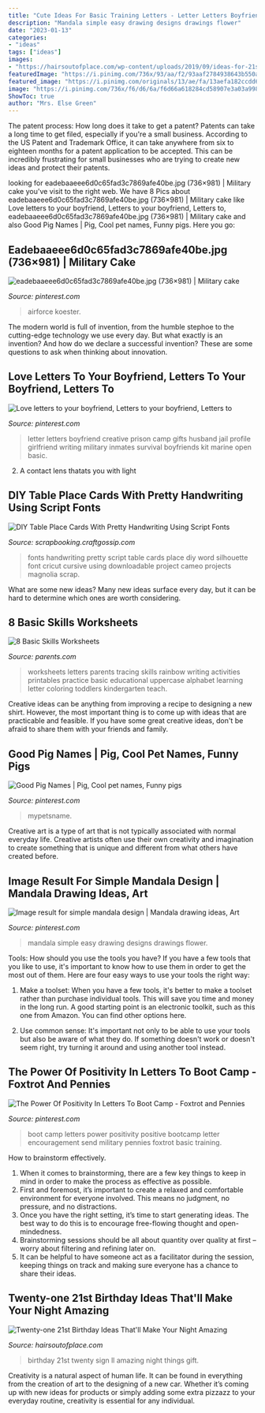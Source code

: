 ```yaml
---
title: "Cute Ideas For Basic Training Letters - Letter Letters Boyfriend Creative Prison Camp Gifts Husband Jail Profile Girlfriend Writing Military Inmates Survival Boyfriends Kit Marine Open Basic"
description: "Mandala simple easy drawing designs drawings flower"
date: "2023-01-13"
categories:
- "ideas"
tags: ["ideas"]
images:
- "https://hairsoutofplace.com/wp-content/uploads/2019/09/ideas-for-21st-birthday.jpg"
featuredImage: "https://i.pinimg.com/736x/93/aa/f2/93aaf2784938643b550ac2be5a4b02d9.jpg"
featured_image: "https://i.pinimg.com/originals/13/ae/fa/13aefa182ccdd6143a8692371ee4e84a.jpg"
image: "https://i.pinimg.com/736x/f6/d6/6a/f6d66a618284cd58907e3a03a9980c61--writing-letters-profile-pictures.jpg"
ShowToc: true
author: "Mrs. Else Green"
---
```



The patent process: How long does it take to get a patent?
Patents can take a long time to get filed, especially if you're a small business. According to the US Patent and Trademark Office, it can take anywhere from six to eighteen months for a patent application to be accepted. This can be incredibly frustrating for small businesses who are trying to create new ideas and protect their patents.

	

		
looking for eadebaaeee6d0c65fad3c7869afe40be.jpg (736×981) | Military cake you've visit to the right web. We have 8 Pics about eadebaaeee6d0c65fad3c7869afe40be.jpg (736×981) | Military cake like Love letters to your boyfriend, Letters to your boyfriend, Letters to, eadebaaeee6d0c65fad3c7869afe40be.jpg (736×981) | Military cake and also Good Pig Names | Pig, Cool pet names, Funny pigs. Here you go:
		
    
## Eadebaaeee6d0c65fad3c7869afe40be.jpg (736×981) | Military Cake

<img loading=lazy src="https://i.pinimg.com/736x/48/79/17/487917869dbe037da2e4d508d1586fd7--retirement-cakes-retirement-ideas.jpg" onerror="this.onerror=null;this.src='https://tse2.mm.bing.net/th?id=OIP.VqCjHmK5yKr2ekIjDkzZBgHaJ3&amp;pid=15.1';" alt="eadebaaeee6d0c65fad3c7869afe40be.jpg (736×981) | Military cake">

_Source: pinterest.com_

>airforce koester. 

	

The modern world is full of invention, from the humble stephoe to the cutting-edge technology we use every day. But what exactly is an invention? And how do we declare a successful invention? These are some questions to ask when thinking about innovation.

    
## Love Letters To Your Boyfriend, Letters To Your Boyfriend, Letters To

<img loading=lazy src="https://i.pinimg.com/736x/f6/d6/6a/f6d66a618284cd58907e3a03a9980c61--writing-letters-profile-pictures.jpg" onerror="this.onerror=null;this.src='https://tse4.mm.bing.net/th?id=OIP.LuUkV_85J4nNAT8XGTqchAHaNK&amp;pid=15.1';" alt="Love letters to your boyfriend, Letters to your boyfriend, Letters to">

_Source: pinterest.com_

>letter letters boyfriend creative prison camp gifts husband jail profile girlfriend writing military inmates survival boyfriends kit marine open basic. 

	

2. A contact lens thatats you with light

    
## DIY Table Place Cards With Pretty Handwriting Using Script Fonts

<img loading=lazy src="https://i2.wp.com/scrapbooking.craftgossip.com/files/2017/10/Free-Pretty-Script-Fonts.jpg?fit=680%2C1048" onerror="this.onerror=null;this.src='https://tse3.mm.bing.net/th?id=OIP.VrNPAcim0eZoNpvfMNaCcgHaLa&amp;pid=15.1';" alt="DIY Table Place Cards With Pretty Handwriting Using Script Fonts">

_Source: scrapbooking.craftgossip.com_

>fonts handwriting pretty script table cards place diy word silhouette font cricut cursive using downloadable project cameo projects magnolia scrap. 

	

What are some new ideas?
Many new ideas surface every day, but it can be hard to determine which ones are worth considering.

    
## 8 Basic Skills Worksheets

<img loading=lazy src="https://images.parents.mdpcdn.com/sites/parents.com/files/styles/scale_1500_1500/public/images/550_rainbow-letters-uppercase.jpg" onerror="this.onerror=null;this.src='https://tse4.mm.bing.net/th?id=OIP.X7igQ-MLcE6b0p6N4-3DtgHaJ3&amp;pid=15.1';" alt="8 Basic Skills Worksheets">

_Source: parents.com_

>worksheets letters parents tracing skills rainbow writing activities printables practice basic educational uppercase alphabet learning letter coloring toddlers kindergarten teach. 

	

Creative ideas can be anything from improving a recipe to designing a new shirt. However, the most important thing is to come up with ideas that are practicable and feasible. If you have some great creative ideas, don't be afraid to share them with your friends and family.

    
## Good Pig Names | Pig, Cool Pet Names, Funny Pigs

<img loading=lazy src="https://i.pinimg.com/736x/93/aa/f2/93aaf2784938643b550ac2be5a4b02d9.jpg" onerror="this.onerror=null;this.src='https://tse2.mm.bing.net/th?id=OIP.v3q_TzoLDcqV0EjqqRyYsgHaLG&amp;pid=15.1';" alt="Good Pig Names | Pig, Cool pet names, Funny pigs">

_Source: pinterest.com_

>mypetsname. 

	

Creative art is a type of art that is not typically associated with normal everyday life. Creative artists often use their own creativity and imagination to create something that is unique and different from what others have created before.

    
## Image Result For Simple Mandala Design | Mandala Drawing Ideas, Art

<img loading=lazy src="https://i.pinimg.com/736x/0e/47/66/0e4766890312c4fa64a1bab398c8c78f--simple-mandala-designs-image.jpg" onerror="this.onerror=null;this.src='https://tse4.mm.bing.net/th?id=OIP.okK7kWy7y6UZonO49GBf5AHaHa&amp;pid=15.1';" alt="Image result for simple mandala design | Mandala drawing ideas, Art">

_Source: pinterest.com_

>mandala simple easy drawing designs drawings flower. 

	

Tools: How should you use the tools you have?
If you have a few tools that you like to use, it's important to know how to use them in order to get the most out of them. Here are four easy ways to use your tools the right way:
1) Make a toolset: When you have a few tools, it's better to make a toolset rather than purchase individual tools. This will save you time and money in the long run. A good starting point is an electronic toolkit, such as this one from Amazon. You can find other options here.

2) Use common sense: It's important not only to be able to use your tools but also be aware of what they do. If something doesn't work or doesn't seem right, try turning it around and using another tool instead.

    
## The Power Of Positivity In Letters To Boot Camp - Foxtrot And Pennies

<img loading=lazy src="https://i.pinimg.com/originals/13/ae/fa/13aefa182ccdd6143a8692371ee4e84a.jpg" onerror="this.onerror=null;this.src='https://tse4.mm.bing.net/th?id=OIP.TnpdZLH3SN1OXSFgG_8arwHaLH&amp;pid=15.1';" alt="The Power Of Positivity In Letters To Boot Camp - Foxtrot and Pennies">

_Source: pinterest.com_

>boot camp letters power positivity positive bootcamp letter encouragement send military pennies foxtrot basic training. 

	

How to brainstorm effectively.
1. When it comes to brainstorming, there are a few key things to keep in mind in order to make the process as effective as possible. 
2. First and foremost, it’s important to create a relaxed and comfortable environment for everyone involved. This means no judgment, no pressure, and no distractions. 
3. Once you have the right setting, it’s time to start generating ideas. The best way to do this is to encourage free-flowing thought and open-mindedness. 
4. Brainstorming sessions should be all about quantity over quality at first – worry about filtering and refining later on. 
5. It can be helpful to have someone act as a facilitator during the session, keeping things on track and making sure everyone has a chance to share their ideas. 

    
## Twenty-one 21st Birthday Ideas That&#039;ll Make Your Night Amazing

<img loading=lazy src="https://hairsoutofplace.com/wp-content/uploads/2019/09/ideas-for-21st-birthday.jpg" onerror="this.onerror=null;this.src='https://tse1.mm.bing.net/th?id=OIP.djbRvZ78knBN7Kj0kk18tgHaNK&amp;pid=15.1';" alt="Twenty-one 21st Birthday Ideas That&#039;ll Make Your Night Amazing">

_Source: hairsoutofplace.com_

>birthday 21st twenty sign ll amazing night things gift. 

	

Creativity is a natural aspect of human life. It can be found in everything from the creation of art to the designing of a new car. Whether it’s coming up with new ideas for products or simply adding some extra pizzazz to your everyday routine, creativity is essential for any individual.

